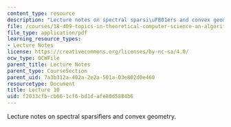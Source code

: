 ```yaml
---
content_type: resource
description: "Lecture notes on spectral sparsi\uFB01ers and convex geometry."
file: /courses/18-409-topics-in-theoretical-computer-science-an-algorithmists-toolkit-fall-2009/f2033cfbcb661cf6bd1dafe80d5884b6_MIT18_409F09_scribe10.pdf
file_type: application/pdf
learning_resource_types:
- Lecture Notes
license: https://creativecommons.org/licenses/by-nc-sa/4.0/
ocw_type: OCWFile
parent_title: Lecture Notes
parent_type: CourseSection
parent_uid: 7a3b312a-402a-2e2a-501a-03e802d0e460
resourcetype: Document
title: Lecture 10
uid: f2033cfb-cb66-1cf6-bd1d-afe80d5884b6
---
```

Lecture notes on spectral sparsiﬁers and convex geometry.